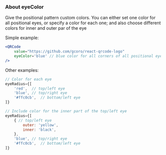 ### About eyeColor

Give the positional pattern custom colors. You can either set one color for all positional eyes, or specify a color for each one; and also choose different colors for inner and outer par of the eye

Simple example:
```jsx
<QRCode
	value="https://github.com/gcoro/react-qrcode-logo"
	eyeColor='blue' // blue color for all corners of all positional eyes
/>
```

Other examples:

```jsx
// Color for each eye
eyeRadius={[
	'red',  // top/left eye
	'blue', // top/right eye
	'#ffc0cb',  // bottom/left eye
]}
```

```jsx
// Include color for the inner part of the top/left eye
eyeRadius={[
	{ // top/left eye
		outer: 'yellow',
		inner: 'black',
	},
	'blue', // top/right eye
	'#ffc0cb',  // bottom/left eye
]}
```